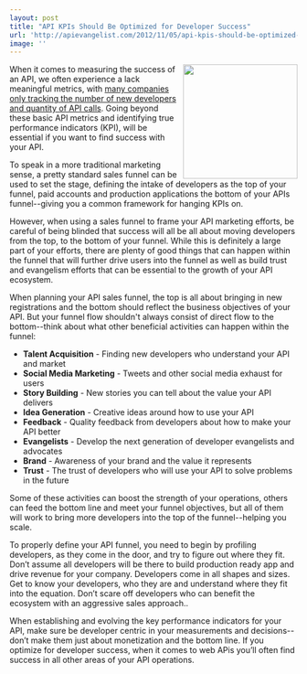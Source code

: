 ```yaml
---
layout: post
title: "API KPIs Should Be Optimized for Developer Success"
url: 'http://apievangelist.com/2012/11/05/api-kpis-should-be-optimized-for-developers/'
image: ''
---
```


<img src="https://s3.amazonaws.com/kinlane-productions/funnel.jpeg" alt="" width="200" align="right" />

When it comes to measuring the success of an API, we often experience a lack meaningful metrics, with [many companies only tracking the number of new developers and quantity of API calls][1]. Going beyond these basic API metrics and identifying true performance indicators (KPI), will be essential if you want to find success with your API.

To speak in a more traditional marketing sense, a pretty standard sales funnel can be used to set the stage, defining the intake of developers as the top of your funnel, paid accounts and production applications the bottom of your APIs funnel--giving you a common framework for hanging KPIs on.  

However, when using a sales funnel to frame your API marketing efforts, be careful of being blinded that success will all be all about moving developers from the top, to the bottom of your funnel. While this is definitely a large part of your efforts, there are plenty of good things that can happen within the funnel that will further drive users into the funnel as well as build trust and evangelism efforts that can be essential to the growth of your API ecosystem.

When planning your API sales funnel, the top is all about bringing in new registrations and the bottom should reflect the business objectives of your API. But your funnel flow shouldn't always consist of direct flow to the bottom--think about what other beneficial activities can happen within the funnel:

  * **Talent Acquisition** \- Finding new developers who understand your API and market
  * **Social Media Marketing** \- Tweets and other social media exhaust for users
  * **Story Building** \- New stories you can tell about the value your API delivers
  * **Idea Generation** \- Creative ideas around how to use your API
  * **Feedback** \- Quality feedback from developers about how to make your API better
  * **Evangelists** \- Develop the next generation of developer evangelists and advocates
  * **Brand** \- Awareness of your brand and the value it represents
  * **Trust** \- The trust of developers who will use your API to solve problems in the future

Some of these activities can boost the strength of your operations, others can feed the bottom line and meet your funnel objectives, but all of them will work to bring more developers into the top of the funnel--helping you scale.

To properly define your API funnel, you need to begin by profiling developers, as they come in the door, and try to figure out where they fit. Don’t assume all developers will be there to build production ready app and drive revenue for your company. Developers come in all shapes and sizes. Get to know your developers, who they are and understand where they fit into the equation. Don’t scare off developers who can benefit the ecosystem with an aggressive sales approach..

When establishing and evolving the key performance indicators for your API, make sure be developer centric in your measurements and decisions--don’t make them just about monetization and the bottom line. If you optimize for developer success, when it comes to web APis you’ll often find success in all other areas of your API operations.

   [1]: http://apievangelist.com/2012/05/15/developing-more-meaningful-api-metrics/ (many companies only tracking the number of new developers and quantity of API calls)
